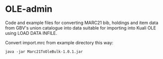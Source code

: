 # OLE-admin

Code and example files for converting MARC21 bib, holdings and item data from GBV's union catalogue
into data suitable for importing into Kuali OLE using LOAD DATA INFILE.

Convert import.mrc from example directory this way:

    java -jar Marc21ToOleBulk-1.0.1.jar
